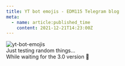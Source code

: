 ```yaml
---
title: YT bot emojis - EDM115 Telegram blog
meta:
  - name: article:published_time
    content: 2021-12-21T14:23:00Z
---
```


![yt-bot-emojis](/img/blog/2021/12-21-yt-bot-emojis.webp)  
Just testing random things…  
While waiting for the 3.0 version :see_no_evil:
